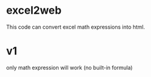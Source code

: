 # excel2web

This code can convert excel math expressions into html. 

# v1
only math expression will work (no built-in formula)
